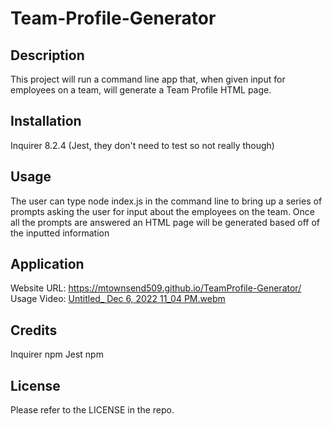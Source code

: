 # Team-Profile-Generator


## Description


This project will run a command line app that, when given input for employees on a team, will generate a Team Profile HTML page.


## Installation


Inquirer 8.2.4
(Jest, they don't need to test so not really though)


## Usage


The user can type node index.js in the command line to bring up a series of prompts asking the user for input about the employees on the team.
Once all the prompts are answered an HTML page will be generated based off of the inputted information 


## Application


Website URL: https://mtownsend509.github.io/TeamProfile-Generator/
Usage Video: [Untitled_ Dec 6, 2022 11_04 PM.webm](https://user-images.githubusercontent.com/111660791/206111700-8c442f4b-aaa1-47d6-985b-937a028e6950.webm)



## Credits


Inquirer npm
Jest npm



## License


Please refer to the LICENSE in the repo.
